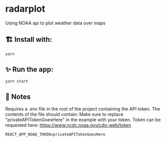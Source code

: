 # radarplot

Using NOAA api to plot weather data over maps

## 🏗️ Install with:

`yarn`

## ✨ Run the app:

`yarn start`

## 📝 Notes

Requires a .env file in the root of the project containing the API token. The contents of the file should contain:
Make sure to replace "privateAPITokenGoesHere" in the example with your token. 
Token can be requested here: https://www.ncdc.noaa.gov/cdo-web/token

`REACT_APP_NOAA_TOKEN=privateAPITokenGoesHere`
